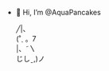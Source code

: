 - 👋 Hi, I’m @AquaPancakes
                
                  
                  
   ╱|、                        
(˚ˎ 。7                  
 |、˜〵                          
じしˍ,)ノ              
